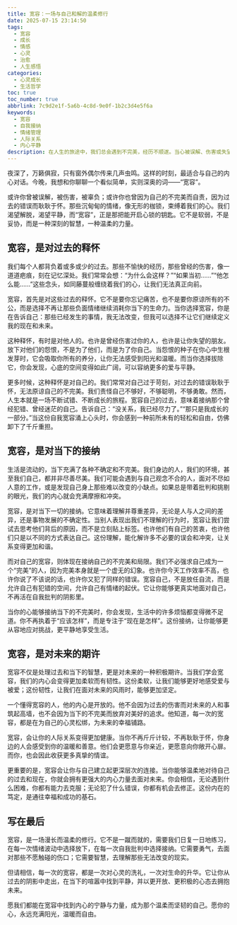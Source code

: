 ```yaml
---
title: 宽容：一场与自己和解的温柔修行
date: 2025-07-15 23:14:50
tags:
  - 宽容
  - 成长
  - 情感
  - 心灵
  - 治愈
  - 人生感悟
categories:
  - 心灵成长
  - 生活哲学
toc: true
toc_number: true
abbrlink: 7c9d2e1f-5a6b-4c8d-9e0f-1b2c3d4e5f6a
keywords:
  - 宽容
  - 自我接纳
  - 情绪管理
  - 人际关系
  - 内心平静
description: 在人生的旅途中，我们总会遇到不完美，经历不顺遂。当心被误解、伤害或失望填满时，我们该如何自处？这篇文章将带你走进“宽容”的深层含义，它不仅是对他人的慈悲，更是对自我心灵的温柔释放。这是一场与自己和解的修行，一次让内心重获自由的旅程。
---
```


夜深了，万籁俱寂，只有窗外偶尔传来几声虫鸣。这样的时刻，最适合与自己的内心对话。今晚，我想和你聊聊一个看似简单，实则深奥的词——“宽容”。

或许你曾被误解，被伤害，被辜负；或许你也曾因为自己的不完美而自责，因为过去的错误而耿耿于怀。那些沉甸甸的情绪，像无形的枷锁，束缚着我们的心。我们渴望解脱，渴望平静，而“宽容”，正是那把能开启心锁的钥匙。它不是软弱，不是妥协，而是一种深刻的智慧，一种温柔的力量。

## 宽容，是对过去的释怀

我们每个人都背负着或多或少的过去。那些不愉快的经历，那些曾经的伤害，像一道道疤痕，刻在记忆深处。我们常常会想：“为什么会这样？”“如果当初……”“他怎么能……”这些念头，如同藤蔓般缠绕着我们的心，让我们无法真正向前。

宽容，首先是对这些过去的释怀。它不是要你忘记痛苦，也不是要你原谅所有的不公，而是选择不再让那些负面情绪继续消耗你当下的生命力。当你选择宽容，你是在告诉自己：那些已经发生的事情，我无法改变，但我可以选择不让它们继续定义我的现在和未来。

这种释怀，有时是对他人的。也许是曾经伤害过你的人，也许是让你失望的朋友。放下对他们的怨恨，不是为了他们，而是为了你自己。当怨恨的种子在你心中生根发芽时，它会吸取你所有的养分，让你无法感受到阳光和温暖。而当你选择拔除它，你会发现，心底的空间变得如此广阔，可以容纳更多的爱与平静。

更多时候，这种释怀是对自己的。我们常常对自己过于苛刻，对过去的错误耿耿于怀，无法原谅自己的不完美。我们责怪自己不够好，不够聪明，不够勇敢。然而，人生本就是一场不断试错、不断成长的旅程。宽容自己的过去，意味着接纳那个曾经犯错、曾经迷茫的自己。告诉自己：“没关系，我已经尽力了。”“那只是我成长的一部分。”当这份自我宽容涌上心头时，你会感到一种前所未有的轻松和自由，仿佛卸下了千斤重担。

## 宽容，是对当下的接纳

生活是流动的，当下充满了各种不确定和不完美。我们身边的人，我们的环境，甚至我们自己，都并非尽善尽美。我们可能会遇到与自己观念不合的人，面对不尽如人意的工作，或是发现自己身上那些难以改变的小缺点。如果总是带着批判和挑剔的眼光，我们的内心就会充满摩擦和冲突。

宽容，是对当下一切的接纳。它意味着理解并尊重差异，无论是人与人之间的差异，还是事物发展的不确定性。当别人表现出我们不理解的行为时，宽容让我们尝试去思考他们背后的原因，而不是立刻贴上标签。也许他们有自己的苦衷，也许他们只是以不同的方式表达自己。这份理解，能化解许多不必要的误会和冲突，让关系变得更加和谐。

而对自己的宽容，则体现在接纳自己的不完美和局限。我们不必强求自己成为一个“完美”的人，因为完美本身就是一个虚无的幻象。也许你今天工作效率不高，也许你说了不该说的话，也许你又犯了同样的错误。宽容自己，不是放任自流，而是允许自己有犯错的空间，允许自己有情绪的起伏。它让你能够更真实地面对自己，不再活在自我批判的阴影里。

当你的心能够接纳当下的不完美时，你会发现，生活中的许多烦恼都变得微不足道。你不再执着于“应该怎样”，而是专注于“现在是怎样”。这份接纳，让你能够更从容地应对挑战，更平静地享受生活。

## 宽容，是对未来的期许

宽容不仅是处理过去和当下的智慧，更是对未来的一种积极期许。当我们学会宽容，我们的内心会变得更加柔软而有韧性。这份柔软，让我们能够更好地感受爱与被爱；这份韧性，让我们在面对未来的风雨时，能够更加坚定。

一个懂得宽容的人，他的内心是开放的。他不会因为过去的伤害而对未来的人和事筑起高墙，也不会因为当下的不完美而放弃对美好的追求。他知道，每一次的宽容，都是在为自己的心灵松绑，为未来的幸福铺路。

宽容，会让你的人际关系变得更加健康。当你不再斤斤计较，不再耿耿于怀，你身边的人会感受到你的温暖和善意。他们会更愿意与你亲近，更愿意向你敞开心扉。而你，也会因此收获更多真挚的情谊。

更重要的是，宽容会让你与自己建立起更深层次的连接。当你能够温柔地对待自己的过去和现在，你就会拥有更强大的内心力量去面对未来。你会相信，无论遇到什么困难，你都有能力去克服；无论犯了什么错误，你都有机会去修正。这份内在的笃定，是通往幸福和成功的基石。

## 写在最后

宽容，是一场漫长而温柔的修行。它不是一蹴而就的，需要我们日复一日地练习，在每一次情绪波动中选择放下，在每一次自我批判中选择接纳。它需要勇气，去面对那些不愿触碰的伤口；它需要智慧，去理解那些无法改变的现实。

但请相信，每一次的宽容，都是一次对心灵的洗礼，一次对生命的升华。它让你从过去的阴影中走出，在当下的喧嚣中找到平静，并以更开放、更积极的心态去拥抱未来。

愿我们都能在宽容中找到内心的宁静与力量，成为那个温柔而坚韧的自己。愿你的心，永远充满阳光，温暖而自由。